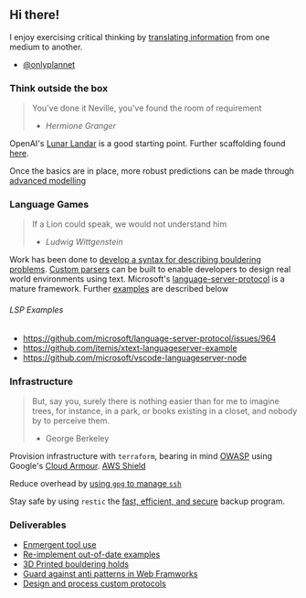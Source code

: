 ## Hi there!

I enjoy exercising critical thinking by [translating information](https://ocw.mit.edu/courses/4-313-advanced-studio-on-the-production-of-space-fall-2016/pages/assignments/modeling-experiment-ii/) from one medium to another.

- [@onlyplannet](https://twitter.com/onlyplannet)

### Think outside the box

> You've done it Neville, you've found the room of requirement
> - *Hermione Granger*

OpenAI's [Lunar Landar](https://github.com/openai/gym/blob/master/gym/envs/box2d/lunar_lander.py#L726-L777) is a good starting point. Further scaffolding found [here](https://github.com/stefan-jansen/machine-learning-for-trading/blob/main/22_deep_reinforcement_learning/04_q_learning_for_trading.ipynb).

Once the basics are in place, more robust predictions can be made through [advanced modelling](https://github.com/orgs/QuantEcon/repositories?q=lecture+notebooks&type=all&language=&sort=)

### Language Games

> If a Lion could speak, we would not understand him
> - *Ludwig Wittgenstein*

Work has been done to [develop a syntax for describing bouldering problems](https://arxiv.org/abs/1110.0532). [Custom parsers](https://tree-sitter.github.io/tree-sitter/) can be built to enable developers to design real world environments using text. Microsoft's [language-server-protocol](https://code.visualstudio.com/api/language-extensions/language-server-extension-guide) is a mature framework. Further [examples](#lsp-examples) are described below

###### LSP Examples
- https://github.com/microsoft/language-server-protocol/issues/964
- https://github.com/itemis/xtext-languageserver-example
- https://github.com/microsoft/vscode-languageserver-node

### Infrastructure

> But, say you, surely there is nothing easier than for me to imagine trees, for instance, in a park, or books existing in a closet, and nobody by to perceive them.
> - George Berkeley

Provision infrastructure with `terraform`, bearing in mind [OWASP](https://owasp.org/) using Google's [Cloud Armour](https://github.com/GoogleCloudPlatform/click-to-deploy-solutions/tree/12c0a71185a6f85960308ec7c2e2499afc99e699/cloud-armor-demo). [AWS Shield](https://registry.terraform.io/providers/hashicorp/aws/latest/docs/resources/shield_protection)

Reduce overhead by [using `gpg` to manage `ssh`](https://ryanlue.com/posts/2017-06-29-gpg-for-ssh-auth)

Stay safe by using `restic` the [fast, efficient, and secure](https://github.com/restic) backup program.

### Deliverables

- [Enmergent tool use](https://openai.com/research/emergent-tool-use)
- [Re-implement out-of-date examples](https://ocw.mit.edu/courses/6-171-software-engineering-for-web-applications-fall-2003/)
- [3D Printed bouldering holds](https://www.samsaraeco.com/)
- [Guard against anti patterns in Web Framworks](https://github.com/immer/playlists)
- [Design and process custom protocols](https://github.com/public-rant/followermaze)


